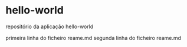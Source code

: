 # hello-world
repositório da aplicação hello-world

primeira linha do ficheiro reame.md
segunda linha do ficheiro reame.md
